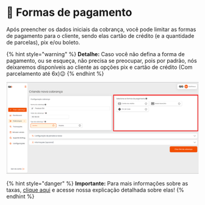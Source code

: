 # 💸 Formas de pagamento

Após preencher os dados iniciais da cobrança, você pode limitar as formas de pagamento para o cliente, sendo elas cartão de crédito (e a quantidade de parcelas), pix e/ou boleto.


{% hint style="warning" %}
**Detalhe:**  Caso você não defina a forma de pagamento, ou se esqueça, não precisa se preocupar, pois por padrão, nós deixaremos disponíveis ao cliente as opções pix e cartão de crédito (Com parcelamento até 6x)😉
{% endhint %}

![](/assets/prints/criar_cobranca_formas_pagamento.png)

{% hint style="danger" %}
**Importante:**  Para mais informações sobre as taxas, [clique aqui](https://docs.gopag.com.br/simular_venda) e acesse nossa explicação detalhada sobre elas!
{% endhint %}